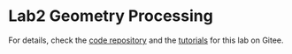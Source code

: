 # Lab2 Geometry Processing

For details, check the [code repository](https://gitee.com/pku-vcl/vcx/tree/lab2/) and the [tutorials](https://gitee.com/pku-vcl/vcx/blob/lab2/tutorials/Lab2-GeometryProcessing.md) for this lab on Gitee.
